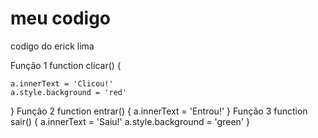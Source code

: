 # meu codigo
codigo do erick lima

Função 1
function clicar() {
             
    a.innerText = 'Clicou!'
    a.style.background = 'red'
}
Função 2
function entrar() {
    a.innerText = 'Entrou!'
}
Função 3
function sair() {
    a.innerText = 'Saiu!'
    a.style.background = 'green'
}
